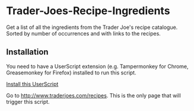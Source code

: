 # Trader-Joes-Recipe-Ingredients
Get a list of all the ingredients from the Trader Joe's recipe catalogue. Sorted by number of occurrences and with links to the recipes.

## Installation
You need to have a UserScript extension (e.g. Tampermonkey for Chrome, Greasemonkey for Firefox) installed to run this script.

[Install this UserScript](https://github.com/LenAnderson/Trader-Joes-Recipe-Ingredients/raw/master/trader_joes_recipe_ingredients.user.js)

Go to http://www.traderjoes.com/recipes. This is the only page that will trigger this script.
